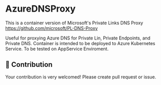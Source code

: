# AzureDNSProxy

This is a container version of Microsoft's Private Links DNS Proxy https://github.com/microsoft/PL-DNS-Proxy

Useful for proxying Azure DNS for Private Lin, Private Endpoints, and Private DNS. Container is intended to be deployed to Azure Kubernetes Service. To be tested on AppService Enviroment.

## 🔧 Contribution

Your contribution is very welcomed!
Please create pull request or issue.
